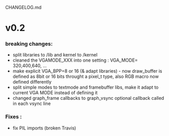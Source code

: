 CHANGELOG.md

# v0.2 

### breaking changes:
- split libraries to /lib and kernel to /kernel
- cleaned the VGAMODE_XXX into one setting : VGA_MODE= 320,400,640, ...
- make explicit VGA_BPP=8 or 16 (& adapt libraries) - now draw_buffer is defined as 8bit or 16 bits throught a pixel_t type, also RGB macro now defined differently
- split simple modes to textmode and framebuffer libs, make it adapt to current VGA MODE instead of defining it
- changed graph_frame callbacks to graph_vsync optional callback called in each vsync line 

### Fixes : 
- fix PIL imports (broken Travis)
